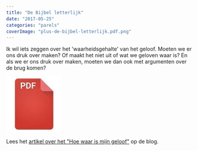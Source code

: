 ```yaml
---
title: "De Bijbel letterlijk"
date: "2017-05-25"
categories: "parels"
coverImage: "plus-de-bijbel-letterlijk.pdf.png"
---
```


Ik wil iets zeggen over het 'waarheidsgehalte' van het geloof. Moeten we er ons druk over maken? Of maakt het niet uit of wat we geloven waar is? En als we er ons druk over maken, moeten we dan ook met argumenten over de brug komen?

<!--more-->

[![pdf](images/2bdd26a893f94f1d69b5a89ee751a599-150x150.jpg)](https://storage.googleapis.com/geloven-leren/printerboekjes/plus-de-bijbel-letterlijk.pdf)

Lees het [artikel over het "Hoe waar is mijn geloof"](/blog/hoe-waar-is-mijn-geloof/) op de blog.
